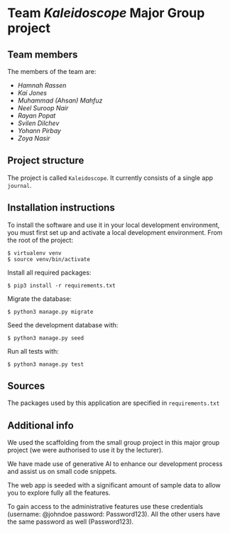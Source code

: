 # Team *Kaleidoscope* Major Group project

## Team members
The members of the team are:
- *Hamnah Rassen*
- *Kai Jones*
- *Muhammad (Ahsan) Mahfuz*
- *Neel Suroop Nair*
- *Rayan Popat*
- *Svilen Dilchev*
- *Yohann Pirbay*
- *Zoya Nasir*

## Project structure
The project is called `Kaleidoscope`. It currently consists of a single app `journal`.


## Installation instructions
To install the software and use it in your local development environment, you must first set up and activate a local development environment.  From the root of the project:

```
$ virtualenv venv
$ source venv/bin/activate
```

Install all required packages:

```
$ pip3 install -r requirements.txt
```

Migrate the database:

```
$ python3 manage.py migrate
```

Seed the development database with:

```
$ python3 manage.py seed
```

Run all tests with:
```
$ python3 manage.py test
```



## Sources
The packages used by this application are specified in `requirements.txt`

## Additional info
We used the scaffolding from the small group project in this major group project (we were authorised to use it by the lecturer).

We have made use of generative AI to enhance our development process and assist us on small code snippets.

The web app is seeded with a significant amount of sample data to allow you to explore fully all the features.

To gain access to the administrative features use these credentials (username: @johndoe password: Password123). All the other users have the same password as well (Password123).

